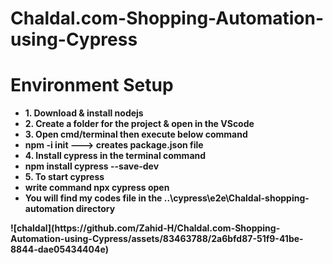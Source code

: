 # Chaldal.com-Shopping-Automation-using-Cypress
# Environment Setup
<ul>
<li><b>1. Download & install nodejs</b></li>
<li><b>2. Create a folder for the project & open in the VScode<b></li>
<li><b>3. Open cmd/terminal then execute below command</b></li>
<li>npm -i init ---> creates package.json file</li>
<li><b>4. Install cypress in the terminal command</b></li>
<li>npm install cypress --save-dev</li>
<li><b>5. To start cypress</b></li>
<li>write command npx cypress open</li>
<li>You will find my codes file in the ..\cypress\e2e\Chaldal-shopping-automation directory</li>
</ul>
![chaldal](https://github.com/Zahid-H/Chaldal.com-Shopping-Automation-using-Cypress/assets/83463788/2a6bfd87-51f9-41be-8844-dae05434404e)
